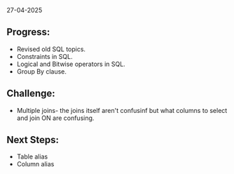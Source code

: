 27-04-2025

## Progress:
* Revised old SQL topics.
* Constraints in SQL.
* Logical and Bitwise operators in SQL.
* Group By clause.

## Challenge:
* Multiple joins- the joins itself aren't confusinf but what columns to select and join ON are confusing.

## Next Steps:
* Table alias
* Column alias